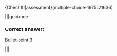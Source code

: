 {Check It!|assessment}(multiple-choice-1975521636)

|||guidance
### Correct answer:
Bullet-point 3

|||